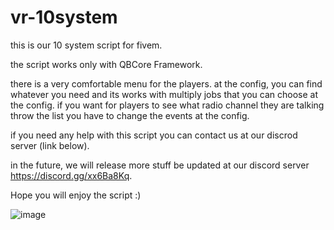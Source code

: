 # vr-10system
this is our 10 system script for fivem.

the script works only with QBCore Framework.

there is a very comfortable menu for the players. at the config, you can find whatever you need and its works with multiply jobs that you can choose at the config. if you want for players to see what radio channel they are talking throw the list you have to change the events at the config.

if you need any help with this script you can contact us at our discrod server (link below).

in the future, we will release more stuff be updated at our discord server https://discord.gg/xx6Ba8Kq.

Hope you will enjoy the script :)

![image](https://user-images.githubusercontent.com/87337416/185747484-897f2cef-9912-4a5e-b620-dcbfe94a8d0e.png)
